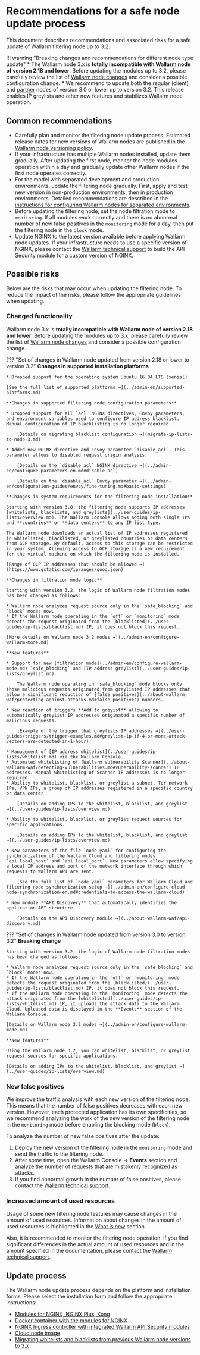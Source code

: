 # Recommendations for a safe node update process

This document describes recommendations and associated risks for a safe update of Wallarm filtering node up to 3.2.

!!! warning "Breaking changes and recommendations for different node type update"
    * The Wallarm node 3.x is **totally incompatible with Wallarm node of version 2.18 and lower**. Before updating the modules up to 3.2, please carefully review the list of [Wallarm node changes](what-is-new.md) and consider a possible configuration change.
    * We recommend to update both the regular (client) and [partner](../partner-waf-node/overview.md) nodes of version 3.0 or lower up to version 3.2. This release enables IP greylists and other new features and stabilizes Wallarm node operation.

## Common recommendations

* Carefully plan and monitor the filtering node update process. Estimated release dates for new versions of Wallarm nodes are published in the [Wallarm node versioning policy](versioning-policy.md).
* If your infrastructure has multiple Wallarm nodes installed, update them gradually. After updating the first node, monitor the node modules operation within a day and gradually update other Wallarm nodes if the first node operates correctly.
* For the model with separated development and production environments, update the filtering node gradually. First, apply and test new version in non-production environments, then in production environments. Detailed recommendations are described in the [instructions for configuring Wallarm nodes for separated environments](../admin-en/configuration-guides/waf-in-separated-environments/configure-waf-in-separated-environments.md#gradual-rollout-of-new-wallarm-node-changes).
* Before updating the filtering node, set the node filtration mode to `monitoring`. If all modules work correctly and there is no abnormal number of new false positives in the `monitoring` mode for a day, then put the filtering node in the `block` mode.
* Update NGINX to the latest version available before applying Wallarm node updates. If your infrastructure needs to use a specific version of NGINX, please contact the [Wallarm technical support](mailto:support@wallarm.com) to build the API Security module for a custom version of NGINX.

## Possible risks

Below are the risks that may occur when updating the filtering node. To reduce the impact of the risks, please follow the appropriate guidelines when updating.

### Changed functionality

Wallarm node 3.x is **totally incompatible with Wallarm node of version 2.18 and lower**. Before updating the modules up to 3.x, please carefully review the list of [Wallarm node changes](what-is-new.md) and consider a possible configuration change.

??? "Set of changes in Wallarm node updated from version 2.18 or lower to version 3.2"
    **Changes in supported installation platforms**

    * Dropped support for the operating system Ubuntu 16.04 LTS (xenial)

    [See the full list of supported platforms →](../admin-en/supported-platforms.md)

    **Changes in supported filtering node configuration parameters**

    * Dropped support for all `acl` NGINX directives, Envoy parameters, and environment variables used to configure IP address blacklist. Manual configuration of IP blacklisting is no longer required.

        [Details on migrating blacklist configuration →](migrate-ip-lists-to-node-3.md)

    * Added new NGINX directive and Envoy parameter `disable_acl`. This parameter allows to disabled request origin analysis.

        [Details on the `disable_acl` NGINX directive →](../admin-en/configure-parameters-en.md#disable_acl)

        [Details on the `disable_acl` Envoy parameter →](../admin-en/configuration-guides/envoy/fine-tuning.md#basic-settings)

    **Changes in system requirements for the filtering node installation**

    Starting with version 3.0, the filtering node supports IP addresses [whitelists, blacklists, and greylists](../user-guides/ip-lists/overview.md). The Wallarm Console allows adding both single IPs and **countries** or **data centers** to any IP list type.

    The Wallarm node downloads an actual list of IP addresses registered in whitelisted, blacklisted, or greylisted countries or data centers from GCP storage. By default, access to this storage can be restricted in your system. Allowing access to GCP storage is a new requirement for the virtual machine on which the filtering node is installed.

    [Range of GCP IP addresses that should be allowed →](https://www.gstatic.com/ipranges/goog.json)

    **Changes in filtration mode logic**

    Starting with version 3.2, the logic of Wallarm node filtration modes has been changed as follows:

    * Wallarm node analyzes request source only in the `safe_blocking` and `block` modes now.
    * If the Wallarm node operating in the `off` or `monitoring` mode detects the request originated from the [blacklisted](../user-guides/ip-lists/blacklist.md) IP, it does not block this request.

    [More details on Wallarm node 3.2 modes →](../admin-en/configure-wallarm-mode.md)

    **New features**

    * Support for new [filtration mode](../admin-en/configure-wallarm-mode.md) `safe_blocking` and [IP address greylist](../user-guides/ip-lists/greylist.md).

        The Wallarm node operating in `safe_blocking` mode blocks only those malicious requests originated from greylisted IP addresses that allow a significant reduction of [false positives](../about-wallarm-waf/protecting-against-attacks.md#false-positives) numbers.
    
    * New reaction of triggers **Add to greyist** allowing to automatically greylist IP addresses originated a specific number of malicious requests.

        [Example of the trigger that greylists IP addresses →](../user-guides/triggers/trigger-examples.md#greylist-ip-if-4-or-more-attack-vectors-are-detected-in-1-hour)
    
    * Management of [IP address whitelist](../user-guides/ip-lists/whitelist.md) via the Wallarm Console.
    * Automated whitelisting of [Wallarm Vulnerability Scanner](../about-wallarm-waf/detecting-vulnerabilities.md#vunerability-scanner) IP addresses. Manual whitelisting of Scanner IP addresses is no longer required.
    * Ability to whitelist, blacklist, or greylist a subnet, Tor network IPs, VPN IPs, a group of IP addresses registered in a specific country or data center.

        [Details on adding IPs to the whitelist, blacklist, and greylist →](../user-guides/ip-lists/overview.md)
    
    * Ability to whitelist, blacklist, or greylist request sources for specific applications.

        [Details on adding IPs to the whitelist, blacklist, and greylist →](../user-guides/ip-lists/overview.md)
    
    * New parameters of the file `node.yaml` for configuring the synchronization of the Wallarm Cloud and filtering nodes: `api.local_host` and `api.local_port`. New parameters allow specifying a local IP address and port of the network interface through which requests to Wallarm API are sent.

        [See the full list of `node.yaml` parameters for Wallarm Cloud and filtering node synchronization setup →](../admin-en/configure-cloud-node-synchronization-en.md#credentials-to-access-the-wallarm-cloud)
    
    * New module **API Discovery** that automatically identifies the application API structure.

        [Details on the API Discovery module →](../about-wallarm-waf/api-discovery.md)

??? "Set of changes in Wallarm node updated from version 3.0 to version 3.2"
    **Breaking change**

    Starting with version 3.2, the logic of Wallarm node filtration modes has been changed as follows:

    * Wallarm node analyzes request source only in the `safe_blocking` and `block` modes now.
    * If the Wallarm node operating in the `off` or `monitoring` mode detects the request originated from the [blacklisted](../user-guides/ip-lists/blacklist.md) IP, it does not block this request.
    * If the Wallarm node operating in the `monitoring` mode detects the attack originated from the [whitelisted](../user-guides/ip-lists/whitelist.md) IP, it uploads the attack data to the Wallarm Cloud. Uploaded data is displayed in the **Events** section of the Wallarm Console.

    [Details on Wallarm node 3.2 modes →](../admin-en/configure-wallarm-mode.md)

    **New features**

    Using the Wallarm node 3.2, you can whitelist, blacklist, or greylist request sources for specific applications.

    [Details on adding IPs to the whitelist, blacklist, and greylist →](../user-guides/ip-lists/overview.md)

### New false positives

We improve the traffic analysis with each new version of the filtering node. This means that the number of false positives decreases with each new version. However, each protected application has its own specificities, so we recommend analyzing the work of the new version of the filtering node in the `monitoring` mode before enabling the blocking mode (`block`).

To analyze the number of new false positives after the update:

1. Deploy the new version of the filtering node in the `monitoring` [mode](../admin-en/configure-wallarm-mode.md) and send the traffic to the filtering node.
2. After some time, open the Wallarm Console → **Events** section and analyze the number of requests that are mistakenly recognized as attacks.
3. If you find abnormal growth in the number of false positives, please contact the [Wallarm technical support](mailto:support@wallarm.com).

### Increased amount of used resources

Usage of some new filtering node features may cause changes in the amount of used resources. Information about changes in the amount of used resources is highlighted in the [What is new](what-is-new.md) section.

Also, it is recommended to monitor the filtering node operation: if you find significant differences in the actual amount of used resources and in the amount specified in the documentation, please contact the [Wallarm technical support](mailto:support@wallarm.com).

## Update process

The Wallarm node update process depends on the platform and installation forms. Please select the installation form and follow the appropriate instructions:

* [Modules for NGINX, NGINX Plus, Kong](nginx-modules.md)
* [Docker container with the modules for NGINX](docker-container.md)
* [NGINX Ingress controller with integrated Wallarm API Security modules](ingress-controller.md)
* [Cloud node image](cloud-image.md)
* [Migrating whitelists and blacklists from previous Wallarm node versions to 3.x](migrate-ip-lists-to-node-3.md)
